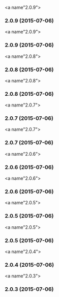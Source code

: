 <a name"2.0.9"></a>
### 2.0.9 (2015-07-06)


<a name"2.0.9"></a>
### 2.0.9 (2015-07-06)


<a name"2.0.8"></a>
### 2.0.8 (2015-07-06)


<a name"2.0.8"></a>
### 2.0.8 (2015-07-06)


<a name"2.0.7"></a>
### 2.0.7 (2015-07-06)


<a name"2.0.7"></a>
### 2.0.7 (2015-07-06)


<a name"2.0.6"></a>
### 2.0.6 (2015-07-06)


<a name"2.0.6"></a>
### 2.0.6 (2015-07-06)


<a name"2.0.5"></a>
### 2.0.5 (2015-07-06)


<a name"2.0.5"></a>
### 2.0.5 (2015-07-06)


<a name"2.0.4"></a>
### 2.0.4 (2015-07-06)


<a name"2.0.3"></a>
### 2.0.3 (2015-07-06)
